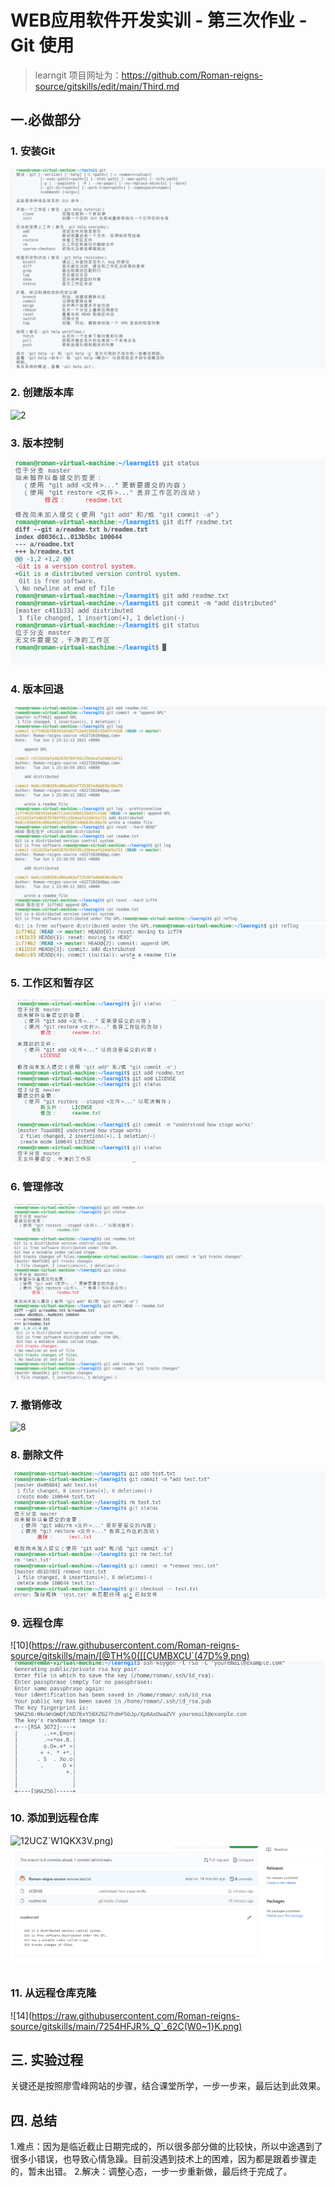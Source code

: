 # WEB应用软件开发实训 - 第三次作业 - Git 使用
>learngit 项目网址为：https://github.com/Roman-reigns-source/gitskills/edit/main/Third.md
## 一.必做部分
### 1. 安装Git
![1](https://raw.githubusercontent.com/Roman-reigns-source/gitskills/main/J%24%5BW2G%25~VR%60%5DX56%5BO3XG83K.png)

### 2. 创建版本库
![2](https://raw.githubusercontent.com/Roman-reigns-source/gitskills/main/876@SG~R%UTEM%OLR_%HM1.png)

### 3. 版本控制
![3](https://raw.githubusercontent.com/Roman-reigns-source/gitskills/main/~G(MQT%5D3%5B%5BVN%25CRK9Q)%40%5DQS.png)

### 4. 版本回退
![4](https://raw.githubusercontent.com/Roman-reigns-source/gitskills/main/W(71[Y)~_F6PJR87{_O7J6E.png)
![5](https://raw.githubusercontent.com/Roman-reigns-source/gitskills/main/M}O9`LIQ5ZF]$I{7SH2KOO1.png)

### 5. 工作区和暂存区
![6](https://raw.githubusercontent.com/Roman-reigns-source/gitskills/main/[8]51`FXV24A_DCPA26RC$I.png)

### 6. 管理修改
![7](https://raw.githubusercontent.com/Roman-reigns-source/gitskills/main/UWAB2_}1%TISMMW6Y%MRVEF.png)

### 7. 撤销修改
![8](https://raw.githubusercontent.com/Roman-reigns-source/gitskills/main/}3S5X`H6AQ`657M$2Q_E]WN.png)

### 8. 删除文件
![9](https://raw.githubusercontent.com/Roman-reigns-source/gitskills/main/$H0EGG7H`4R4YTWFBW0~O2H.png)

### 9. 远程仓库
![10](https://raw.githubusercontent.com/Roman-reigns-source/gitskills/main/[@TH%0([[CUMBXCU`(47D%9.png)
![11](https://raw.githubusercontent.com/Roman-reigns-source/gitskills/main/YU_Y4NN3MQ}9`KOTQ66YV9K.png)

### 10. 添加到远程仓库
![12](https://raw.githubusercontent.com/Roman-reigns-source/gitskills/main/4YJ_O}A7J1@)UCZ`W1QKX3V.png)
![13](https://raw.githubusercontent.com/Roman-reigns-source/gitskills/main/ZG{~82O[U(T~]TK)PXBP9S8.png)

### 11. 从远程仓库克隆
![14](https://raw.githubusercontent.com/Roman-reigns-source/gitskills/main/7254HFJR%_Q`_62C(W0~1}K.png)


## 三. 实验过程
关键还是按照廖雪峰网站的步骤，结合课堂所学，一步一步来，最后达到此效果。

## 四. 总结
1.难点：因为是临近截止日期完成的，所以很多部分做的比较快，所以中途遇到了很多小错误，也导致心情急躁。目前没遇到技术上的困难，因为都是跟着步骤走的，暂未出错。
2.解决：调整心态，一步一步重新做，最后终于完成了。


